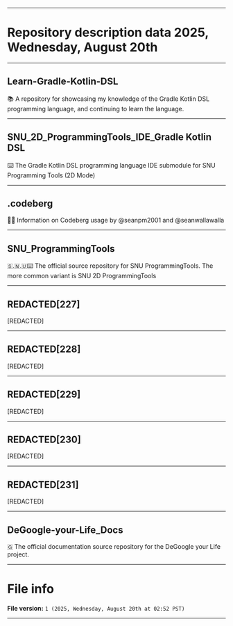 
***

# Repository description data 2025, Wednesday, August 20th

---

## Learn-Gradle-Kotlin-DSL

📚️ A repository for showcasing my knowledge of the Gradle Kotlin DSL programming language, and continuing to learn the language. 

---

## SNU_2D_ProgrammingTools_IDE_Gradle Kotlin DSL

⌨️ The Gradle Kotlin DSL programming language IDE submodule for SNU Programming Tools (2D Mode)

---

## .codeberg

🧊️💾️ Information on Codeberg usage by @seanpm2001 and @seanwallawalla

---

## SNU_ProgrammingTools

🇸.🇳.🇺⌨️ The official source repository for SNU ProgrammingTools. The more common variant is SNU 2D ProgrammingTools

---

## REDACTED[227]

[REDACTED]

---

## REDACTED[228]

[REDACTED]

---

## REDACTED[229]

[REDACTED]

---

## REDACTED[230]

[REDACTED]

---

## REDACTED[231]

[REDACTED]

---

## DeGoogle-your-Life_Docs

🇬 The official documentation source repository for the DeGoogle your Life project.

***

# File info

**File version:** `1 (2025, Wednesday, August 20th at 02:52 PST)`

***

